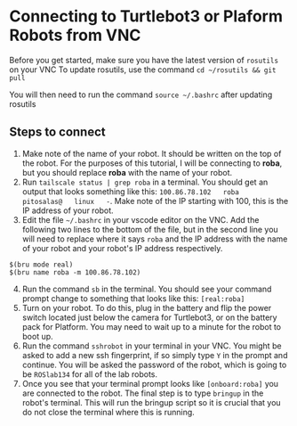 # Connecting to Turtlebot3 or Plaform Robots from VNC

Before you get started, make sure you have the latest version of `rosutils` on your VNC
To update rosutils, use the command `cd ~/rosutils && git pull`

You will then need to run the command `source ~/.bashrc` after updating rosutils

## Steps to connect

1. Make note of the name of your robot. It should be written on the top of the robot. For the purposes of this tutorial, I will be connecting to **roba**, but you should replace **roba** with the name of your robot.
2. Run `tailscale status | grep roba` in a terminal. You should get an output that looks something like this: `100.86.78.102   roba               pitosalas@   linux   -`. Make note of the IP starting with 100, this is the IP address of your robot.
3. Edit the file `~/.bashrc` in your vscode editor on the VNC. Add the following two lines to the bottom of the file, but in the second line you will need to replace where it says `roba` and the IP address with the name of your robot and your robot's IP address respectively.
```
$(bru mode real)
$(bru name roba -m 100.86.78.102)
```
4. Run the command `sb` in the terminal. You should see your command prompt change to something that looks like this: `[real:roba]`
5. Turn on your robot. To do this, plug in the battery and flip the power switch located just below the camera for Turtlebot3, or on the battery pack for Platform. You may need to wait up to a minute for the robot to boot up.
6. Run the command `sshrobot` in your terminal in your VNC. You might be asked to add a new ssh fingerprint, if so simply type `Y` in the prompt and continue. You will be asked the password of the robot, which is going to be `ROSlab134` for all of the lab robots.
7. Once you see that your terminal prompt looks like `[onboard:roba]` you are connected to the robot. The final step is to type `bringup` in the robot's terminal. This will run the bringup script so it is crucial that you do not close the terminal where this is running.